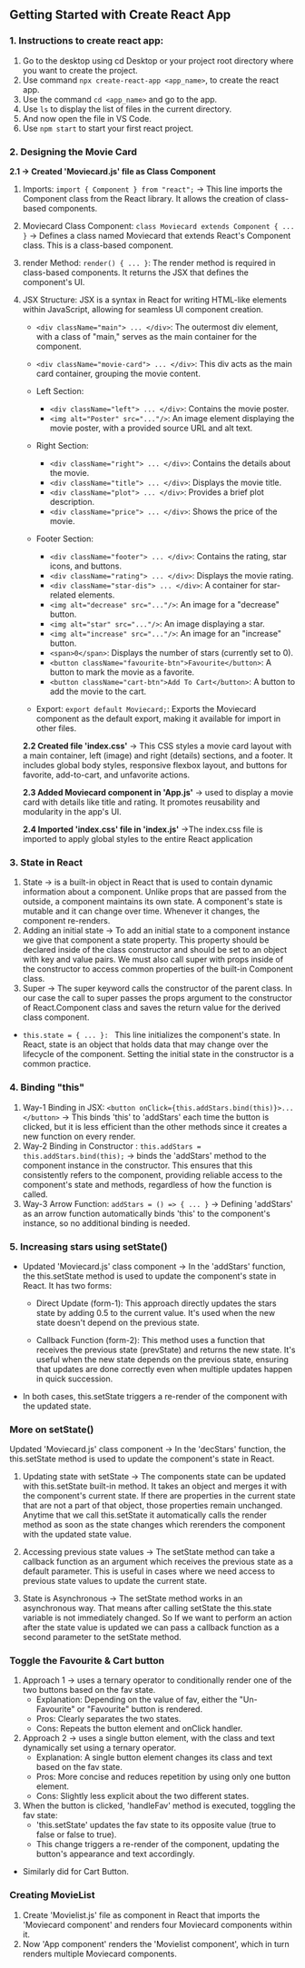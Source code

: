 ## Getting Started with Create React App

### 1. Instructions to create react app:

1. Go to the desktop using cd Desktop or your project root directory
   where you want to create the project.
2. Use command `npx create-react-app <app_name>`, to create the
   react app.
3. Use the command `cd <app_name>` and go to the app.
4. Use `ls` to display the list of files in the current directory.
5. And now open the file in VS Code.
6. Use `npm start` to start your first react project.

### 2. Designing the Movie Card

**2.1 -> Created 'Moviecard.js' file as Class Component**

1. Imports:
   `import { Component } from "react";` -> This line imports the Component class from the React library. It allows the creation of class-based components.

2. Moviecard Class Component: `class Moviecard extends Component { ... }` -> Defines a class named Moviecard that extends React's Component class. This is a class-based component.

3. render Method: `render() { ... }`: The render method is required in class-based components. It returns the JSX that defines the component's UI.

4. JSX Structure: JSX is a syntax in React for writing HTML-like elements within JavaScript, allowing for seamless UI component creation.

   - `<div className="main"> ... </div>`: The outermost div element, with a class of "main," serves as the main container for the component.

   - `<div className="movie-card"> ... </div>`: This div acts as the main card container, grouping the movie content.

   - Left Section:

     - `<div className="left"> ... </div>`: Contains the movie poster.
     - `<img alt="Poster" src="..."/>`: An image element displaying the movie poster, with a provided source URL and alt text.

   - Right Section:

     - `<div className="right"> ... </div>`: Contains the details about the movie.
     - `<div className="title"> ... </div>`: Displays the movie title.
     - `<div className="plot"> ... </div>`: Provides a brief plot description.
     - `<div className="price"> ... </div>`: Shows the price of the movie.

   - Footer Section:

     - `<div className="footer"> ... </div>`: Contains the rating, star icons, and buttons.
     - `<div className="rating"> ... </div>`: Displays the movie rating.
     - `<div className="star-dis"> ... </div>`: A container for star-related elements.
     - `<img alt="decrease" src="..."/>`: An image for a "decrease" button.
     - `<img alt="star" src="..."/>`: An image displaying a star.
     - `<img alt="increase" src="..."/>`: An image for an "increase" button.
     - `<span>0</span>`: Displays the number of stars (currently set to 0).
     - `<button className="favourite-btn">Favourite</button>`: A button to mark the movie as a favorite.
     - `<button className="cart-btn">Add To Cart</button>`: A button to add the movie to the cart.

   - Export: `export default Moviecard;`: Exports the Moviecard component as the default export, making it available for import in other files.

   **2.2 Created file 'index.css'** -> This CSS styles a movie card layout with a main container, left (image) and right (details) sections, and a footer. It includes global body styles, responsive flexbox layout, and buttons for favorite, add-to-cart, and unfavorite actions.

   **2.3 Added Moviecard component in 'App.js'** -> used to display a movie card with details like title and rating. It promotes reusability and modularity in the app's UI.

   **2.4 Imported 'index.css' file in 'index.js'** ->The index.css file is imported to apply global styles to the entire React application

### 3. State in React

1. State -> is a built-in object in React that is used to contain dynamic information about a
   component. Unlike props that are passed from the outside, a component maintains
   its own state. A component's state is mutable and it can change over time. Whenever it changes,
   the component re-renders.
2. Adding an initial state -> To add an initial state to a component instance we give that component a state
   property. This property should be declared inside of the class constructor and should
   be set to an object with key and value pairs. We must also call super with props
   inside of the constructor to access common properties of the built-in Component
   class.
3. Super -> The super keyword calls the constructor of the parent class. In our case the call to
   super passes the props argument to the constructor of React.Component class and
   saves the return value for the derived class component.

- `this.state = { ... }: ` This line initializes the component's state. In React, state is an object that holds data that may change over the lifecycle of the component. Setting the initial state in the constructor is a common practice.

### 4. Binding "this"

1. Way-1 Binding in JSX: `<button onClick={this.addStars.bind(this)}>...</button>` -> This binds 'this' to 'addStars' each time the button is clicked, but it is less efficient than the other methods since it creates a new function on every render.
2. Way-2 Binding in Constructor : `this.addStars = this.addStars.bind(this);` -> binds the 'addStars' method to the component instance in the constructor. This ensures that this consistently refers to the component, providing reliable access to the component's state and methods, regardless of how the function is called.
3. Way-3 Arrow Function: `addStars = () => { ... }` -> Defining 'addStars' as an arrow function automatically binds 'this' to the component's instance, so no additional binding is needed.

### 5. Increasing stars using setState()

- Updated 'Moviecard.js' class component -> In the 'addStars' function, the this.setState method is used to update the component's state in React. It has two forms:

  - Direct Update (form-1): This approach directly updates the stars state by adding 0.5 to the current value. It's used when the new state doesn't depend on the previous state.

  - Callback Function (form-2): This method uses a function that receives the previous state (prevState) and returns the new state. It's useful when the new state depends on the previous state, ensuring that updates are done correctly even when multiple updates happen in quick succession.

- In both cases, this.setState triggers a re-render of the component with the updated state.

### More on setState()

Updated 'Moviecard.js' class component -> In the 'decStars' function, the this.setState method is used to update the component's state in React.

1. Updating state with setState -> The components state can be updated with this.setState built-in method. It takes an
   object and merges it with the component's current state. If there are properties in the
   current state that are not a part of that object, those properties remain unchanged.
   Anytime that we call this.setState it automatically calls the render method as soon as
   the state changes which rerenders the component with the updated state value.

2. Accessing previous state values -> The setState method can take a callback function as an argument which receives
   the previous state as a default parameter. This is useful in cases where we need
   access to previous state values to update the current state.
3. State is Asynchronous -> The setState method works in an asynchronous way. That means after calling
   setState the this.state variable is not immediately changed.
   So If we want to perform an action after the state value is updated we can pass a
   callback function as a second parameter to the setState method.


### Toggle the Favourite & Cart button

1. Approach 1 -> uses a ternary operator to conditionally render one of the two buttons based on the fav state.
   - Explanation: Depending on the value of fav, either the "Un-Favourite" or "Favourite" button is rendered.
   - Pros: Clearly separates the two states.
   - Cons: Repeats the button element and onClick handler.
2. Approach 2 -> uses a single button element, with the class and text dynamically set using a ternary operator.
   - Explanation: A single button element changes its class and text based on the fav state.
   - Pros: More concise and reduces repetition by using only one button element.
   - Cons: Slightly less explicit about the two different states.
3. When the button is clicked, 'handleFav' method is executed, toggling the fav state:
   - 'this.setState' updates the fav state to its opposite value (true to false or false to true).
   - This change triggers a re-render of the component, updating the button's appearance and text accordingly.

- Similarly did for Cart Button.

### Creating MovieList
1. Create 'Movielist.js' file as component in React that imports the 'Moviecard component' and renders four Moviecard components within it.
2. Now 'App component' renders the 'Movielist component', which in turn renders multiple Moviecard components.